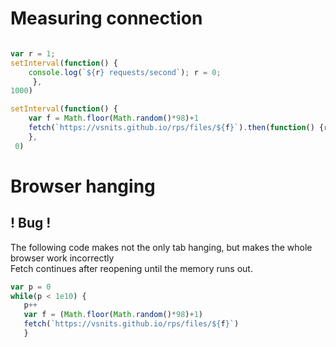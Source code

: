 # Measuring connection
```js

var r = 1;
setInterval(function() { 
    console.log(`${r} requests/second`); r = 0;
     },
1000)

setInterval(function() {
    var f = Math.floor(Math.random()*98)+1
    fetch(`https://vsnits.github.io/rps/files/${f}`).then(function() {r++})
    },
 0)
```
# Browser hanging
## ! Bug !
The following code makes not the only tab hanging, but makes the whole browser work incorrectly <br>
Fetch continues after reopening until the memory runs out. <br>
```js
var p = 0
while(p < 1e10) {
   p++
   var f = (Math.floor(Math.random()*98)+1)
   fetch(`https://vsnits.github.io/rps/files/${f}`)
   }
```
